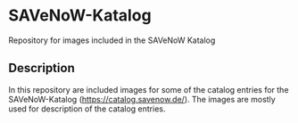 # SAVeNoW-Katalog
Repository for images included in the SAVeNoW Katalog

## Description
In this repository are included images for some of the catalog entries for the SAVeNoW-Katalog (https://catalog.savenow.de/). The images are mostly used for description of the catalog entries.
